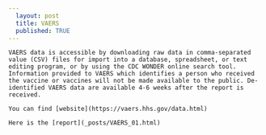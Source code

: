 ```yaml
---
  layout: post
  title: VAERS
  published: TRUE
---
```

    
    VAERS data is accessible by downloading raw data in comma-separated value (CSV) files for import into a database, spreadsheet, or text editing program, or by using the CDC WONDER online search tool. Information provided to VAERS which identifies a person who received the vaccine or vaccines will not be made available to the public. De-identified VAERS data are available 4-6 weeks after the report is received. 
  
    You can find [website](https://vaers.hhs.gov/data.html)
    
    Here is the [report](_posts/VAERS_01.html)
